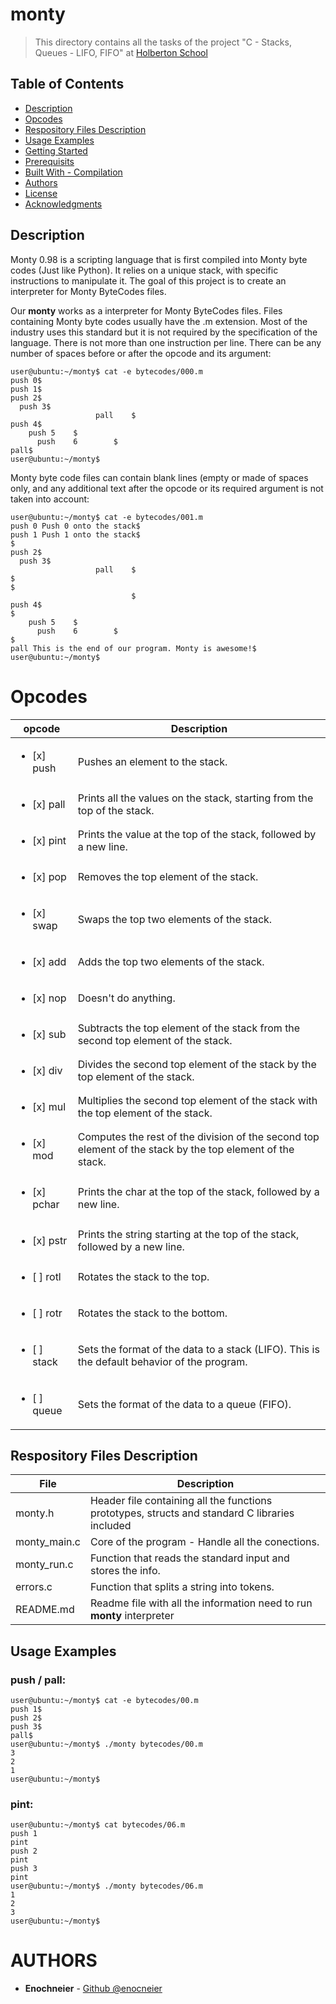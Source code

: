 # monty

> This directory contains all the tasks of the project "C - Stacks, Queues - LIFO, FIFO" at [Holberton School](https://www.holbertonschool.com "Holberton School.")

## Table of Contents

- [Description](#description)
- [Opcodes](#opcodes)
- [Respository Files Description](#repository-files-description)
- [Usage Examples](#usage-examples)
- [Getting Started](#getting-started)
- [Prerequisits](#prerequisits)
- [Built With - Compilation](#built-with---compilation)
- [Authors](#authors)
- [License](#license)
- [Acknowledgments](#Acknowledgments)

## Description

Monty 0.98 is a scripting language that is first compiled into Monty byte codes (Just like Python). It relies on a unique stack, with specific instructions to manipulate it. The goal of this project is to create an interpreter for Monty ByteCodes files.

Our **monty** works as a interpreter for Monty ByteCodes files. Files containing Monty byte codes usually have the .m extension. Most of the industry uses this standard but it is not required by the specification of the language. There is not more than one instruction per line. There can be any number of spaces before or after the opcode and its argument:
```
user@ubuntu:~/monty$ cat -e bytecodes/000.m
push 0$
push 1$
push 2$
  push 3$
                   pall    $
push 4$
    push 5    $
      push    6        $
pall$
user@ubuntu:~/monty$
```
Monty byte code files can contain blank lines (empty or made of spaces only, and any additional text after the opcode or its required argument is not taken into account:
```
user@ubuntu:~/monty$ cat -e bytecodes/001.m
push 0 Push 0 onto the stack$
push 1 Push 1 onto the stack$
$
push 2$
  push 3$
                   pall    $
$
$
                           $
push 4$
$
    push 5    $
      push    6        $
$
pall This is the end of our program. Monty is awesome!$
user@ubuntu:~/monty$
```

# Opcodes

| **opcode** | **Description** |
|----------|-----------------|
| <ul><li>[x] push</li></ul> | Pushes an element to the stack. |
| <ul><li>[x] pall</li></ul> | Prints all the values on the stack, starting from the top of the stack. |
| <ul><li>[x] pint</li></ul> | Prints the value at the top of the stack, followed by a new line. |
| <ul><li>[x] pop</li></ul> | Removes the top element of the stack. |
| <ul><li>[x] swap</li></ul> | Swaps the top two elements of the stack. |
| <ul><li>[x] add</li></ul> | Adds the top two elements of the stack. |
| <ul><li>[x] nop</li></ul> | Doesn\'t do anything. |
| <ul><li>[x] sub</li></ul> | Subtracts the top element of the stack from the second top element of the stack. |
| <ul><li>[x] div</li></ul> | Divides the second top element of the stack by the top element of the stack. |
| <ul><li>[x] mul</li></ul> | Multiplies the second top element of the stack with the top element of the stack. |
| <ul><li>[x] mod</li></ul> | Computes the rest of the division of the second top element of the stack by the top element of the stack. |
| <ul><li>[x] pchar</li></ul> | Prints the char at the top of the stack, followed by a new line. |
| <ul><li>[x] pstr</li></ul> | Prints the string starting at the top of the stack, followed by a new line. |
| <ul><li>[ ] rotl</li></ul> | Rotates the stack to the top. |
| <ul><li>[ ] rotr</li></ul> | Rotates the stack to the bottom. |
| <ul><li>[ ] stack</li></ul> | Sets the format of the data to a stack (LIFO). This is the default behavior of the program. |
| <ul><li>[ ] queue</li></ul> | Sets the format of the data to a queue (FIFO). |

## Respository Files Description

| **File** | **Description** |
|----------|-----------------|
| monty.h | Header file containing all the functions prototypes, structs and standard C libraries included |
| monty_main.c | Core of the program - Handle all the conections. |
| monty_run.c | Function that reads the standard input and stores the info. |
| errors.c | Function that splits a string into tokens. |
| README.md | Readme file with all the information need to run **monty** interpreter |

## Usage Examples

### push / pall:
```
user@ubuntu:~/monty$ cat -e bytecodes/00.m
push 1$
push 2$
push 3$
pall$
user@ubuntu:~/monty$ ./monty bytecodes/00.m
3
2
1
user@ubuntu:~/monty$
```

### pint:
```
user@ubuntu:~/monty$ cat bytecodes/06.m
push 1
pint
push 2
pint
push 3
pint
user@ubuntu:~/monty$ ./monty bytecodes/06.m
1
2
3
user@ubuntu:~/monty$
```

# AUTHORS

* **Enochneier** - [Github @enocneier](https://github.com/Enochneier)
